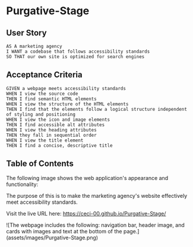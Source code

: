 # Purgative-Stage

## User Story

```
AS A marketing agency
I WANT a codebase that follows accessibility standards
SO THAT our own site is optimized for search engines
```

## Acceptance Criteria

```
GIVEN a webpage meets accessibility standards
WHEN I view the source code
THEN I find semantic HTML elements
WHEN I view the structure of the HTML elements
THEN I find that the elements follow a logical structure independent of styling and positioning
WHEN I view the icon and image elements
THEN I find accessible alt attributes
WHEN I view the heading attributes
THEN they fall in sequential order
WHEN I view the title element
THEN I find a concise, descriptive title
```

## Table of Contents

The following image shows the web application's appearance and functionality:

The purpose of this is to make the marketing agency's website effectively meet accessibility standards.

Visit the live URL here: https://ceci-00.github.io/Purgative-Stage/

![The webpage includes the following: navigation bar, header image, and cards with images and text at the bottom of the page.]
(assets/images/Purgative-Stage.png)